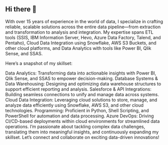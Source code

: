 ## Hi there 👋

With over 15 years of experience in the world of data, I specialize in crafting reliable, scalable solutions across the entire data pipeline—from extraction and transformation to analysis and integration. My expertise spans ETL tools (SSIS, IBM Information Server, Hevo, Azure Data Factory, Talend, and Pentaho), Cloud Data Integration using Snowflake, AWS S3 Buckets, and other cloud platforms, and Data Analytics with tools like Power BI, Qlik Sense, and SSAS.

Here’s a snapshot of my skillset:

Data Analytics: Transforming data into actionable insights with Power BI, Qlik Sense, and SSAS to empower decision-making.
Database Systems & Data Warehousing: Designing and optimizing data warehouse structures to support efficient reporting and analysis.
Salesforce & API Integrations: Building seamless connections to unify and manage data across systems.
Cloud Data Integration: Leveraging cloud solutions to store, manage, and analyze data efficiently using Snowflake, AWS S3, and other cloud technologies.
Programming: Proficient in Python, Shell Scripting, and PowerShell for automation and data processing.
Azure DevOps: Driving CI/CD-based deployments within cloud environments for streamlined data operations.
I’m passionate about tackling complex data challenges, translating them into meaningful insights, and continuously expanding my skillset. Let’s connect and collaborate on exciting data-driven innovations!
